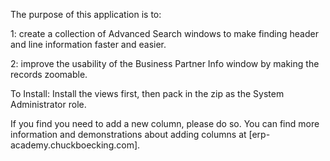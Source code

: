 The purpose of this application is to:

1: create a collection of Advanced Search windows to make finding header and line information faster and easier.

2: improve the usability of the Business Partner Info window by making the records zoomable.

To Install:
Install the views first, then pack in the zip as the System Administrator role.

If you find you need to add a new column, please do so. You can find more information and demonstrations about adding columns at [erp-academy.chuckboecking.com].